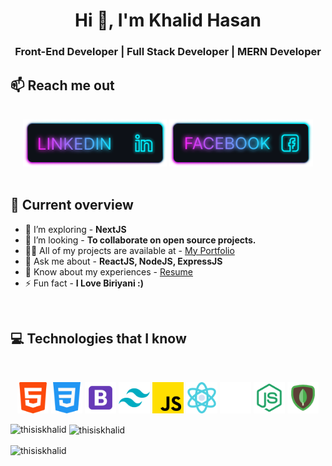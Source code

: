 <h1 align="center">Hi 👋, I'm Khalid Hasan</h1>
<h3 align="center">Front-End Developer | Full Stack Developer | MERN Developer</h3>


## :mailbox: Reach me out

<br />

<div align="center">
<a href="https://www.linkedin.com/in/khalidhasan97" target="_blank"><img height="75" src="https://github.com/ThisIsKhalid/ThisIsKhalid/blob/main/Images/Linkedin.png"></a>
<a href="https://web.facebook.com/khalid.hasan9753" target="_blank"><img height="75" src="https://github.com/ThisIsKhalid/ThisIsKhalid/blob/main/Images/Facebook.png"></a>
</div>

<br />

## :eyes: Current overview

* 🌱 I’m exploring - **NextJS**
* 👯 I’m looking - **To collaborate on open source projects.**
* 👨‍💻 All of my projects are available at - [My Portfolio](https://khalid-hasan-portfolio.web.app/)
* 💬 Ask me about - **ReactJS, NodeJS, ExpressJS**
* 📄 Know about my experiences - [Resume](https://drive.google.com/file/d/1f4YcIa88Fk-zxiZVuhYTzIdhF1EuexVr/view?usp=share_link)
* ⚡ Fun fact - **I Love Biriyani :)**

<br />

## :computer: Technologies that I know

<br>

<p align="center">
<img width="50px" src="https://github.com/ThisIsKhalid/ThisIsKhalid/blob/main/Images/icons/html-5.png"/>
<img width="50px" src="https://github.com/ThisIsKhalid/ThisIsKhalid/blob/main/Images/icons/css-3.png"/>
<img width="50px" src="https://github.com/ThisIsKhalid/ThisIsKhalid/blob/main/Images/icons/bootstrap.png"/>
<img width="50px" src="https://github.com/ThisIsKhalid/ThisIsKhalid/blob/main/Images/icons/tailwind.png"/>
<img width="50px" src="https://github.com/ThisIsKhalid/ThisIsKhalid/blob/main/Images/icons/js.png"/>
<img width="50px" src="https://github.com/ThisIsKhalid/ThisIsKhalid/blob/main/Images/icons/reactjs.png"/>
<img width="50px" src="https://github.com/ThisIsKhalid/ThisIsKhalid/blob/main/Images/icons/nextjs1.png"/>
<img width="50px" src="https://github.com/ThisIsKhalid/ThisIsKhalid/blob/main/Images/icons/nodejs.png"/>
<img width="50px" src="https://github.com/ThisIsKhalid/ThisIsKhalid/blob/main/Images/icons/mongodb.png"/>
</p>

<p><img align="left" src="https://github-readme-stats.vercel.app/api/top-langs?username=thisiskhalid&show_icons=true&locale=en&layout=compact" alt="thisiskhalid" /></p>

<p>&nbsp;<img align="center" src="https://github-readme-stats.vercel.app/api?username=thisiskhalid&show_icons=true&locale=en" alt="thisiskhalid" /></p>

<p><img align="center" src="https://github-readme-streak-stats.herokuapp.com/?user=thisiskhalid&" alt="thisiskhalid" /></p>
